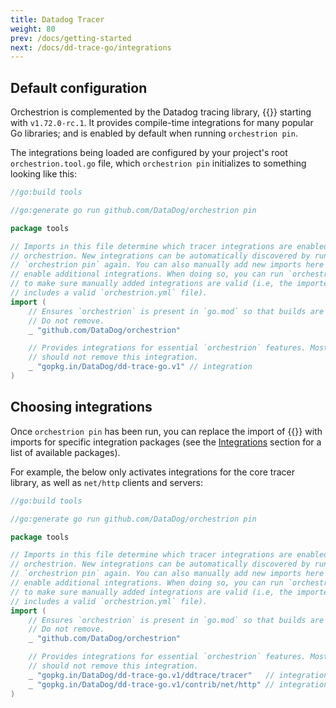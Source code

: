 ```yaml
---
title: Datadog Tracer
weight: 80
prev: /docs/getting-started
next: /docs/dd-trace-go/integrations
---
```


## Default configuration

Orchestrion is complemented by the Datadog tracing library,
{{<godoc import-path="gopkg.in/DataDog/dd-trace-go.v1">}} starting with
`v1.72.0-rc.1`. It provides compile-time integrations for many popular Go
libraries; and is enabled by default when running `orchestrion pin`.

The integrations being loaded are configured by your project's root
`orchestrion.tool.go` file, which `orchestrion pin` initializes to something
looking like this:

```go
//go:build tools

//go:generate go run github.com/DataDog/orchestrion pin

package tools

// Imports in this file determine which tracer integrations are enabled in
// orchestrion. New integrations can be automatically discovered by running
// `orchestrion pin` again. You can also manually add new imports here to
// enable additional integrations. When doing so, you can run `orchestrion pin`
// to make sure manually added integrations are valid (i.e, the imported package
// includes a valid `orchestrion.yml` file).
import (
	// Ensures `orchestrion` is present in `go.mod` so that builds are repeatable.
	// Do not remove.
	_ "github.com/DataDog/orchestrion"

	// Provides integrations for essential `orchestrion` features. Most users
	// should not remove this integration.
	_ "gopkg.in/DataDog/dd-trace-go.v1" // integration
)
```

## Choosing integrations

Once `orchestrion pin` has been run, you can replace the import of
{{<godoc import-path="gopkg.in/DataDog/dd-trace-go.v1">}} with imports for
specific integration packages (see the [Integrations](./v2) section
for a list of available packages).

For example, the below only activates integrations for the core tracer library,
as well as `net/http` clients and servers:

```go
//go:build tools

//go:generate go run github.com/DataDog/orchestrion pin

package tools

// Imports in this file determine which tracer integrations are enabled in
// orchestrion. New integrations can be automatically discovered by running
// `orchestrion pin` again. You can also manually add new imports here to
// enable additional integrations. When doing so, you can run `orchestrion pin`
// to make sure manually added integrations are valid (i.e, the imported package
// includes a valid `orchestrion.yml` file).
import (
	// Ensures `orchestrion` is present in `go.mod` so that builds are repeatable.
	// Do not remove.
	_ "github.com/DataDog/orchestrion"

	// Provides integrations for essential `orchestrion` features. Most users
	// should not remove this integration.
	_ "gopkg.in/DataDog/dd-trace-go.v1/ddtrace/tracer"   // integration
	_ "gopkg.in/DataDog/dd-trace-go.v1/contrib/net/http" // integration
)
```

